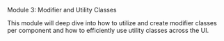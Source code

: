 Module 3: Modifier and Utility Classes

This module will deep dive into how to utilize and create modifier classes per component and how to efficiently use utility classes across the UI.